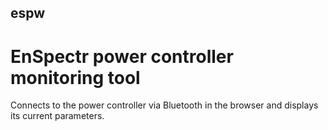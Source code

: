 ## espw
# EnSpectr power controller monitoring tool

Connects to the power controller via Bluetooth in the browser and displays its current parameters.
